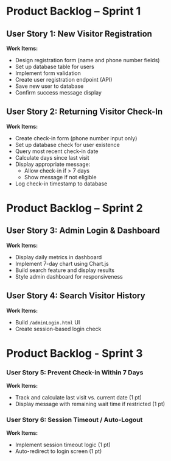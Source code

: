 # Product Backlog – Sprint 1

## User Story 1: New Visitor Registration
**Work Items:**
- Design registration form (name and phone number fields)
- Set up database table for users
- Implement form validation
- Create user registration endpoint (API)
- Save new user to database
- Confirm success message display

## User Story 2: Returning Visitor Check-In
**Work Items:**
- Create check-in form (phone number input only)
- Set up database check for user existence
- Query most recent check-in date
- Calculate days since last visit
- Display appropriate message:
  - Allow check-in if > 7 days
  - Show message if not eligible
- Log check-in timestamp to database

# Product Backlog – Sprint 2

## User Story 3: Admin Login & Dashboard
**Work Items:**
- Display daily metrics in dashboard
- Implement 7-day chart using Chart.js
- Build search feature and display results
- Style admin dashboard for responsiveness

## User Story 4: Search Visitor History
**Work Items:**
- Build `/adminLogin.html` UI
- Create session-based login check

# Product Backlog - Sprint 3

### User Story 5: Prevent Check-in Within 7 Days  
**Work Items:**
- Track and calculate last visit vs. current date (1 pt)  
- Display message with remaining wait time if restricted (1 pt)

### User Story 6: Session Timeout / Auto-Logout  
**Work Items:**  
- Implement session timeout logic (1 pt)  
- Auto-redirect to login screen (1 pt)
